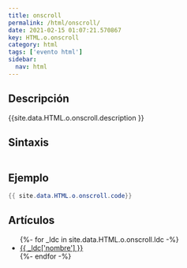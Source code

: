 ```yaml
---
title: onscroll
permalink: /html/onscroll/
date: 2021-02-15 01:07:21.570867
key: HTML.o.onscroll
category: html
tags: ['evento html']
sidebar: 
  nav: html
---
```


## Descripción
{{site.data.HTML.o.onscroll.description }}

## Sintaxis
~~~html
~~~

## Ejemplo
~~~java
{{ site.data.HTML.o.onscroll.code}}
~~~

## Artículos
<ul>
{%- for _ldc in site.data.HTML.o.onscroll.ldc -%}
   <li>
       <a href="{{_ldc['url'] }}">{{ _ldc['nombre'] }}</a>
   </li>
{%- endfor -%}
</ul>
